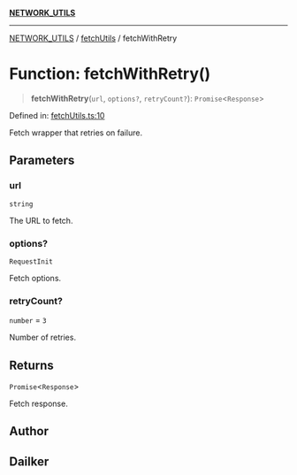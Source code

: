 [**NETWORK_UTILS**](../../README.md)

***

[NETWORK_UTILS](../../README.md) / [fetchUtils](../README.md) / fetchWithRetry

# Function: fetchWithRetry()

> **fetchWithRetry**(`url`, `options?`, `retryCount?`): `Promise`\<`Response`\>

Defined in: [fetchUtils.ts:10](https://github.com/dailker/everyutil/blob/8ebd741383aff061deffff96bf58a9059d1b9944/src/network/fetchUtils.ts#L10)

Fetch wrapper that retries on failure.

## Parameters

### url

`string`

The URL to fetch.

### options?

`RequestInit`

Fetch options.

### retryCount?

`number` = `3`

Number of retries.

## Returns

`Promise`\<`Response`\>

Fetch response.

## Author

## Dailker
